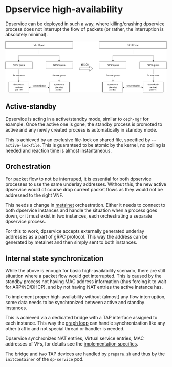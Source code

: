 # Dpservice high-availability
Dpservice can be deployed in such a way, where killing/crashing dpservice process does not interrupt the flow of packets (or rather, the interruption is absolutely minimal).

![packet_flow_shema](packet_flow.drawio.png "general packet flow schema")


## Active-standby
Dpservice is acting in a active/standby mode, similar to `ceph-mgr` for example. Once the active one is gone, the standby process is promoted to active and any newly created process is automatically in standby mode.

This is achieved by an exclusive file-lock on shared file, specified by `--active-lockfile`. This is guaranteed to be atomic by the kernel, no polling is needed and reaction time is almost instantaneous.


## Orchestration
For packet flow to not be interruped, it is essential for both dpservice processes to use the same underlay addresses. Without this, the new active dpservice would of course drop current packet flows as they would not be addressed to the right VNF.

This needs a change in [metalnet](https://github.com/ironcore-dev/metalnet) orchestration. Either it needs to connect to both dpservice instances and handle the situation when a process goes down, or it must exist in two instances, each orchestrating a separate dpservice process.

For this to work, dpservice accepts externally generated underlay addresses as a part of gRPC protocol. This way the address can be generated by metalnet and then simply sent to both instances.


## Internal state synchronization
While the above is enough for basic high-availability scenario, there are still situation where a packet flow would get interrupted. This is caused by the standby process not having MAC address information (thus forcing it to wait for ARP/ND/DHCP), and by not having NAT entries the active instance has. 

To implement proper high-availability without (almost) any flow interruption, some data needs to be synchronized between active and standby instances.

This is achieved via a dedicated bridge with a TAP interface assigned to each instance. This way the [graph loop](../sys_design/) can handle synchronization like any other traffic and not special thread or handler is needed.

Dpservice synchronizes NAT entries, Virtual service entries, MAC addresses of VFs, for details see the [implementation specifics](implementation_specifics.md).

The bridge and two TAP devices are handled by `prepare.sh` and thus by the `initContainer` of the `dp-service` pod.
